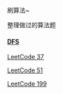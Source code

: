 刷算法~

整理做过的算法题

#### [DFS](DFS/README.md)

[LeetCode 37](DFS/LeetCode37.md)

[LeetCode 51](DFS/LeetCode51.md)

[LeetCode 199](DFS/Leetcode199.md)



